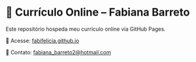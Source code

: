 # 💼 Currículo Online – Fabiana Barreto

Este repositório hospeda meu currículo online via GitHub Pages.

🔗 Acesse: [fabifelicia.github.io](https://fabifelicia.github.io)

📧 Contato: fabiana_barreto2@hotmail.com
